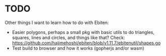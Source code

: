 # TODO

Other things I want to learn how to do with Ebiten:

- Easier polygons, perhaps a small pkg with basic utils to do triangles,
  squares, lines and circles, and things like that? Check:
  https://github.com/hajimehoshi/ebiten/blob/v1.11.7/ebitenutil/shapes.go
- Test build to browser and how it works (gopherjs and/or wasm)
